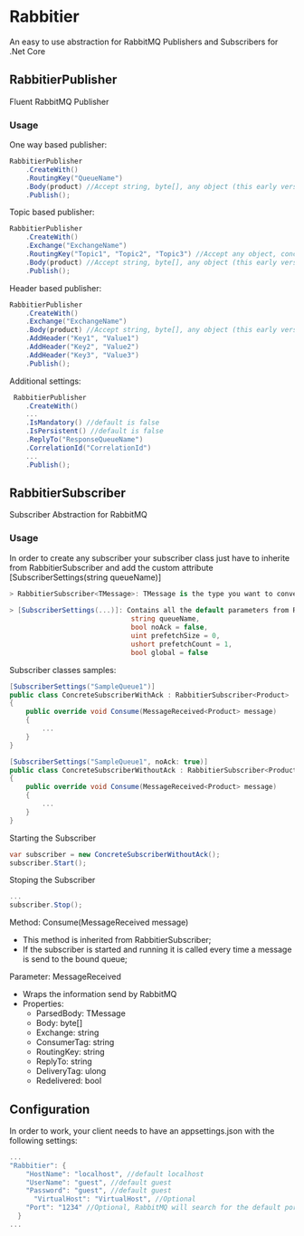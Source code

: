 # Rabbitier
An easy to use abstraction for RabbitMQ Publishers and Subscribers for .Net Core

## RabbitierPublisher
Fluent RabbitMQ Publisher
  
### Usage

One way based publisher:
```csharp
RabbitierPublisher
	.CreateWith()
  	.RoutingKey("QueueName")
  	.Body(product) //Accept string, byte[], any object (this early version is only converting object to Json)
  	.Publish();
```

Topic based publisher:
```csharp
RabbitierPublisher
	.CreateWith()
	.Exchange("ExchangeName")
	.RoutingKey("Topic1", "Topic2", "Topic3") //Accept any object, concatenates with "."
	.Body(product) //Accept string, byte[], any object (this early version is only converting object to Json)
	.Publish();
```

Header based publisher:
```csharp
RabbitierPublisher
	.CreateWith()
	.Exchange("ExchangeName")
	.Body(product) //Accept string, byte[], any object (this early version is only converting object to Json)
	.AddHeader("Key1", "Value1")
	.AddHeader("Key2", "Value2")
	.AddHeader("Key3", "Value3")
	.Publish();
```

Additional settings: 
```csharp
 RabbitierPublisher
	.CreateWith()
	...
	.IsMandatory() //default is false
	.IsPersistent() //default is false
	.ReplyTo("ResponseQueueName")
	.CorrelationId("CorrelationId")
	...
	.Publish();
```

## RabbitierSubscriber
Subscriber Abstraction for RabbitMQ
  
### Usage

In order to create any subscriber your subscriber class just have to inherite from RabbitierSubscriber<TMessage> and add the custom attribute [SubscriberSettings(string queueName)]
  
```csharp
> RabbitierSubscriber<TMessage>: TMessage is the type you want to convert the incoming message (this early version is only converting object from Json)
	
> [SubscriberSettings(...)]: Contains all the default parameters from RabbitMQ,
                              string queueName, 
                              bool noAck = false, 
                              uint prefetchSize = 0, 
                              ushort prefetchCount = 1, 
                              bool global = false
```

Subscriber classes samples:
```csharp
[SubscriberSettings("SampleQueue1")]
public class ConcreteSubscriberWithAck : RabbitierSubscriber<Product>
{
    public override void Consume(MessageReceived<Product> message) 
    {
    	...
    }
}

[SubscriberSettings("SampleQueue1", noAck: true)]
public class ConcreteSubscriberWithoutAck : RabbitierSubscriber<Product>
{
    public override void Consume(MessageReceived<Product> message)
    {
    	...
    }
}
```

Starting the Subscriber
```csharp
var subscriber = new ConcreteSubscriberWithoutAck();
subscriber.Start();
```

Stoping the Subscriber
```csharp
...
subscriber.Stop();
```

Method: Consume(MessageReceived<TMessage> message)
 - This method is inherited from RabbitierSubscriber;
 - If the subscriber is started and running it is called every time a message is send to the bound queue;
  
Parameter: MessageReceived<TMessage>
 - Wraps the information send by RabbitMQ
 - Properties:  
	- ParsedBody: TMessage 
	- Body: byte[] 
	- Exchange: string 
	- ConsumerTag: string 
	- RoutingKey: string 
	- ReplyTo: string 
	- DeliveryTag: ulong 
	- Redelivered: bool 
  
## Configuration
In order to work, your client needs to have an appsettings.json with the following settings:
```csharp
...
"Rabbitier": {
    "HostName": "localhost", //default localhost
    "UserName": "guest", //default guest
    "Password": "guest", //default guest
	  "VirtualHost": "VirtualHost", //Optional
    "Port": "1234" //Optional, RabbitMQ will search for the default port if it is null
  }
...
```
  
